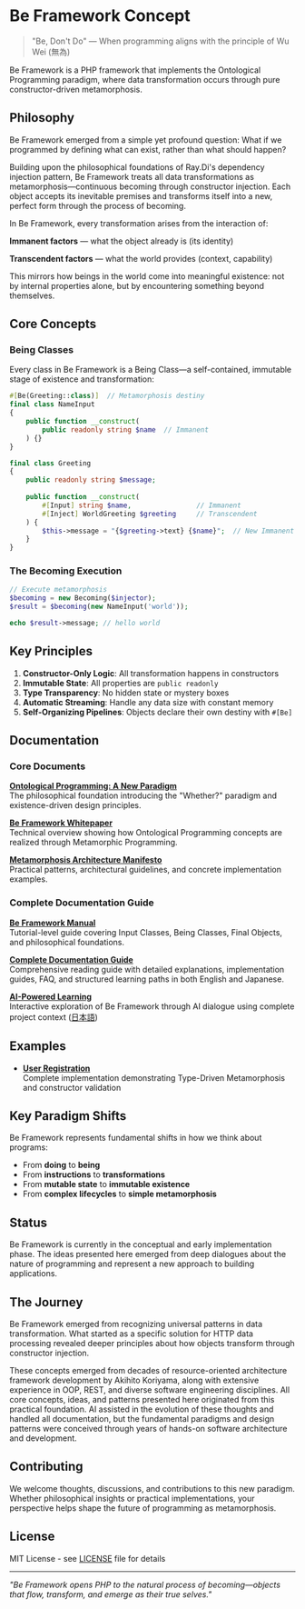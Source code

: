 # Be Framework Concept

> "Be, Don't Do" — When programming aligns with the principle of Wu Wei (無為)

Be Framework is a PHP framework that implements the Ontological Programming paradigm, where data transformation occurs through pure constructor-driven metamorphosis.

## Philosophy

Be Framework emerged from a simple yet profound question: What if we programmed by defining what can exist, rather than what should happen?

Building upon the philosophical foundations of Ray.Di's dependency injection pattern, Be Framework treats all data transformations as metamorphosis—continuous becoming through constructor injection. Each object accepts its inevitable premises and transforms itself into a new, perfect form through the process of becoming.

In Be Framework, every transformation arises from the interaction of:

**Immanent factors** — what the object already is (its identity)

**Transcendent factors** — what the world provides (context, capability)

This mirrors how beings in the world come into meaningful existence: not by internal properties alone, but by encountering something beyond themselves.

## Core Concepts

### Being Classes

Every class in Be Framework is a Being Class—a self-contained, immutable stage of existence and transformation:

```php
#[Be(Greeting::class)]  // Metamorphosis destiny
final class NameInput
{
    public function __construct(
        public readonly string $name  // Immanent
    ) {}
}

final class Greeting
{
    public readonly string $message;
    
    public function __construct(
        #[Input] string $name,                // Immanent
        #[Inject] WorldGreeting $greeting     // Transcendent
    ) {
        $this->message = "{$greeting->text} {$name}";  // New Immanent
    }
}
```

### The Becoming Execution

```php
// Execute metamorphosis
$becoming = new Becoming($injector);
$result = $becoming(new NameInput('world'));

echo $result->message; // hello world
```

## Key Principles

1. **Constructor-Only Logic**: All transformation happens in constructors
2. **Immutable State**: All properties are `public readonly`
3. **Type Transparency**: No hidden state or mystery boxes
4. **Automatic Streaming**: Handle any data size with constant memory
5. **Self-Organizing Pipelines**: Objects declare their own destiny with `#[Be]`

## Documentation

### Core Documents

**[Ontological Programming: A New Paradigm](docs/philosophy/ontological-programming-paper.md)**  
The philosophical foundation introducing the "Whether?" paradigm and existence-driven design principles.

**[Be Framework Whitepaper](docs/framework/be-framework-whitepaper.md)**  
Technical overview showing how Ontological Programming concepts are realized through Metamorphic Programming.

**[Metamorphosis Architecture Manifesto](docs/patterns/metamorphosis-architecture-manifesto.md)**  
Practical patterns, architectural guidelines, and concrete implementation examples.

### Complete Documentation Guide

**[Be Framework Manual](docs/manual/index.md)**  
Tutorial-level guide covering Input Classes, Being Classes, Final Objects, and philosophical foundations.

**[Complete Documentation Guide](docs/README.md)**  
Comprehensive reading guide with detailed explanations, implementation guides, FAQ, and structured learning paths in both English and Japanese.

**[AI-Powered Learning](study/README.md)**  
Interactive exploration of Be Framework through AI dialogue using complete project context ([日本語](study/README-ja.md))

## Examples

- **[User Registration](examples/user-registration/)**  
  Complete implementation demonstrating Type-Driven Metamorphosis and constructor validation

## Key Paradigm Shifts

Be Framework represents fundamental shifts in how we think about programs:

- From **doing** to **being**
- From **instructions** to **transformations**
- From **mutable state** to **immutable existence**
- From **complex lifecycles** to **simple metamorphosis**

## Status

Be Framework is currently in the conceptual and early implementation phase. The ideas presented here emerged from deep dialogues about the nature of programming and represent a new approach to building applications.

## The Journey

Be Framework emerged from recognizing universal patterns in data transformation. What started as a specific solution for HTTP data processing revealed deeper principles about how objects transform through constructor injection. 

These concepts emerged from decades of resource-oriented architecture framework development by Akihito Koriyama, along with extensive experience in OOP, REST, and diverse software engineering disciplines. All core concepts, ideas, and patterns presented here originated from this practical foundation. AI assisted in the evolution of these thoughts and handled all documentation, but the fundamental paradigms and design patterns were conceived through years of hands-on software architecture and development.


## Contributing

We welcome thoughts, discussions, and contributions to this new paradigm. Whether philosophical insights or practical implementations, your perspective helps shape the future of programming as metamorphosis.

## License

MIT License - see [LICENSE](LICENSE) file for details

---

*"Be Framework opens PHP to the natural process of becoming—objects that flow, transform, and emerge as their true selves."*

